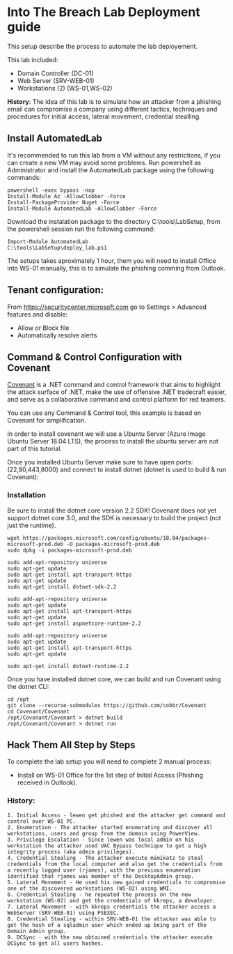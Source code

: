 
# Into The Breach Lab Deployment guide

This setup describe the process to automate the lab deployement.

This lab included:
* Domain Controller (DC-01)
* Web Server (SRV-WEB-01)
* Workstations (2) (WS-01,WS-02)

**History**: The idea of this lab is to simulate how an attacker from a phishing email can compromise a company using different tactics, techniques and procedures for initial access, lateral movement, credential stealling. 

## Install AutomatedLab

It's recommended to run this lab from a VM without any restrictions, if you can create a new VM may avoid some problems. Run powershell as Administrator and install the AutomatedLab package using the following commands:

```
powershell -exec bypass -nop 
Install-Module Az -AllowClobber -Force
Install-PackageProvider Nuget -Force
Install-Module AutomatedLab -AllowClobber -Force
```

Download the instalation package <link> to the directory C:\tools\LabSetup, from the powershell session run the following command:

```
Import-Module AutomatedLab
C:\tools\LabSetup\deploy_lab.ps1
```

The setups takes aproximately 1 hour, them you will need to install Office into WS-01 manually, this is to simulate the phishing comming from Outlook. 

## Tenant configuration:
From https://securitycenter.microsoft.com go to Settings > Advanced features and disable:
* Allow or Block file
* Automatically resolve alerts

## Command & Control Configuration with Covenant 

[Covenant](https://github.com/cobbr/Covenant) is a .NET command and control framework that aims to highlight the attack surface of .NET, make the use of offensive .NET tradecraft easier, and serve as a collaborative command and control platform for red teamers.

You can use any Command & Control tool, this example is based on Covenant for simplification. 

In order to install covenant we will use a Ubuntu Server (Azure Image Ubuntu Server 18.04 LTS), the process to install the ubuntu server are not part of this tutorial. 

Once you installed Ubuntu Server make sure to have open ports: (22,80,443,8000) and connect to install dotnet (dotnet is used to build & run Covenant):

### Installation

Be sure to install the dotnet core version 2.2 SDK! Covenant does not yet support dotnet core 3.0, and the SDK is necessary to build the project (not just the runtime).

```
wget https://packages.microsoft.com/config/ubuntu/18.04/packages-microsoft-prod.deb -O packages-microsoft-prod.deb
sudo dpkg -i packages-microsoft-prod.deb

sudo add-apt-repository universe
sudo apt-get update
sudo apt-get install apt-transport-https
sudo apt-get update
sudo apt-get install dotnet-sdk-2.2

sudo add-apt-repository universe
sudo apt-get update
sudo apt-get install apt-transport-https
sudo apt-get update
sudo apt-get install aspnetcore-runtime-2.2

sudo add-apt-repository universe
sudo apt-get update
sudo apt-get install apt-transport-https
sudo apt-get update

sudo apt-get install dotnet-runtime-2.2

```

Once you have installed dotnet core, we can build and run Covenant using the dotnet CLI:

```
cd /opt
git clone --recurse-submodules https://github.com/cobbr/Covenant
cd Covenant/Covenant
/opt/Covenant/Covenant > dotnet build
/opt/Covenant/Covenant > dotnet run
```

## Hack Them All Step by Steps

To complete the lab setup you will need to complete 2 manual process:
* Install on WS-01 Office for the 1st step of Initial Access (Phishing received in Outlook). 

### History:
	1. Initial Access - lewen get phished and the attacker get command and control over WS-01 PC.
	2. Enumeration - The attacker started enumerating and discover all workstations, users and group from the domain using PowerView.
	3. Privilege Escalation - Since lewen was local admin on his workstation the attacker used UAC Bypass technique to get a high integrity process (aka admin privileges).
	4. Credential Stealing - The attacker execute mimikatz to steal credentials from the local computer and also get the credentials from a recently logged user (rjames), with the previous enumeration identified that rjames was member of the DesktopAdmin group.
	5. Lateral Movement - He used his new gained credentials to compromise one of the discovered workstations (WS-02) using WMI.
	6. Credential Stealing - he repeated the process on the new workstation (WS-02) and get the credentials of kkreps, a developer.
	7. Lateral Movement - with kkreps credentials the attacker access a WebServer (SRV-WEB-01) using PSEXEC.
	8. Credential Stealing - within SRV-WEB-01 the attacker was able to get the hash of a sqladmin user which ended up being part of the Domain Admin group.
	9. DCSync - with the new obtained credentials the attacker execute DCSync to get all users hashes.  